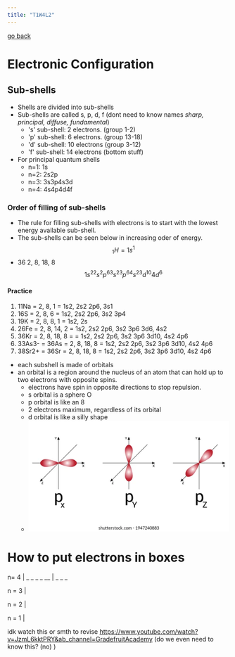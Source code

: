 ```yaml
---
title: "T1W4L2"
---
```


[go back](notes/archive/AEold/subsections/chem.md)

# Electronic Configuration

## Sub-shells

- Shells are divided into sub-shells
- Sub-shells are called s, p, d, f (dont need to know names _sharp, principal, diffuse, fundamental_)
  - 's' sub-shell: 2 electrons. (group 1-2)
  - 'p' sub-shell: 6 electrons. (group 13-18)
  - 'd' sub-shell: 10 electrons (group 3-12)
  - 'f' sub-shell: 14 electrons (bottom stuff)
- For principal quantum shells
  - n=1: 1s
  - n=2: 2s2p
  - n=3: 3s3p4s3d
  - n=4: 4s4p4d4f

### Order of filling of sub-shells

- The rule for filling sub-shells with electrons is to start with the lowest energy available sub-shell.
- The sub-shells can be seen below in increasing oder of energy.$$_1H = 1s^1$$
- 36 2, 8, 18, 8
  $$1s^22s^2p^63s^23p^64s^23d^{10}4d^6$$

#### Practice

1. 11Na = 2, 8, 1 = 1s2, 2s2 2p6, 3s1
2. 16S = 2, 8, 6 = 1s2, 2s2 2p6, 3s2 3p4
3. 19K = 2, 8, 8, 1 = 1s2, 2s
4. 26Fe = 2, 8, 14, 2 = 1s2, 2s2 2p6, 3s2 3p6 3d6, 4s2
5. 36Kr = 2, 8, 18, 8 = = 1s2, 2s2 2p6, 3s2 3p6 3d10, 4s2 4p6
6. 33As3- = 36As = 2, 8, 18, 8 = 1s2, 2s2 2p6, 3s2 3p6 3d10, 4s2 4p6
7. 38Sr2+ = 36Sr = 2, 8, 18, 8 = 1s2, 2s2 2p6, 3s2 3p6 3d10, 4s2 4p6

- each subshell is made of orbitals
- an orbital is a region around the nucleus of an atom that can hold up to two electrons with opposite spins.
  - electrons have spin in opposite directions to stop repulsion.
  - s orbital is a sphere O
  - p orbital is like an 8
  - 2 electrons maximum, regardless of its orbital
  - d orbital is like a silly shape
  - ![](content/notes/images/Pasted%20image%2020230228124915.png)

# How to put electrons in boxes

n= 4 | \_ \_ \_ \_ \_\_
| \_ \_ \_

n = 3 |

n = 2 |

n = 1 |

idk watch this or smth to revise https://www.youtube.com/watch?v=JzmL6kktPRY&ab_channel=GradefruitAcademy
(do we even need to know this? (no) )
